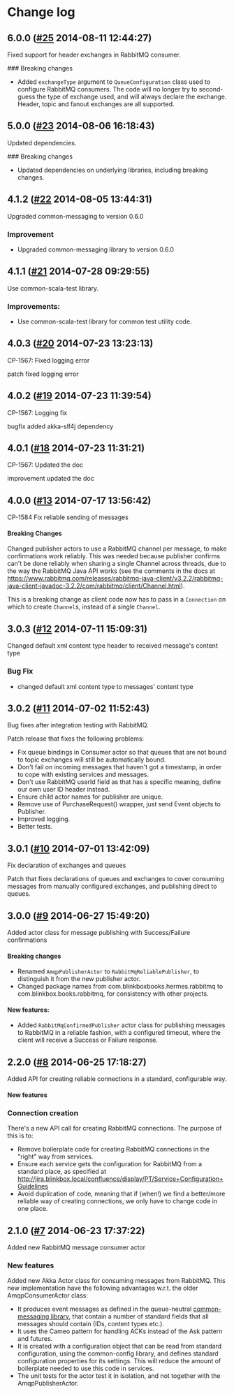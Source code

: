 # Change log

## 6.0.0 ([#25](https://git.mobcastdev.com/Hermes/rabbitmq-ha/pull/25) 2014-08-11 12:44:27)

Fixed support for header exchanges in RabbitMQ consumer.

### Breaking changes

- Added `exchangeType` argument to `QueueConfiguration` class used to configure RabbitMQ consumers. The code will no longer try to second-guess the type of exchange used, and will always declare the exchange. Header, topic and fanout exchanges are all supported.


## 5.0.0 ([#23](https://git.mobcastdev.com/Hermes/rabbitmq-ha/pull/23) 2014-08-06 16:18:43)

Updated dependencies.

### Breaking changes

- Updated dependencies on underlying libraries, including breaking changes.


## 4.1.2 ([#22](https://git.mobcastdev.com/Hermes/rabbitmq-ha/pull/22) 2014-08-05 13:44:31)

Upgraded common-messaging to version 0.6.0

### Improvement

-  Upgraded common-messaging library to version 0.6.0

## 4.1.1 ([#21](https://git.mobcastdev.com/Hermes/rabbitmq-ha/pull/21) 2014-07-28 09:29:55)

Use common-scala-test library.

### Improvements:

- Use common-scala-test library for common test utility code.


## 4.0.3 ([#20](https://git.mobcastdev.com/Hermes/rabbitmq-ha/pull/20) 2014-07-23 13:23:13)

CP-1567: Fixed logging error

patch
fixed logging error

## 4.0.2 ([#19](https://git.mobcastdev.com/Hermes/rabbitmq-ha/pull/19) 2014-07-23 11:39:54)

CP-1567: Logging fix

bugfix
added akka-slf4j dependency

## 4.0.1 ([#18](https://git.mobcastdev.com/Hermes/rabbitmq-ha/pull/18) 2014-07-23 11:31:21)

CP-1567: Updated the doc

improvement
updated the doc

## 4.0.0 ([#13](https://git.mobcastdev.com/Hermes/rabbitmq-ha/pull/13) 2014-07-17 13:56:42)

CP-1584 Fix reliable sending of messages

#### Breaking Changes
 
 Changed publisher actors to use a RabbitMQ channel per message, to make confirmations work reliably. This was needed because publisher confirms can't be done reliably when sharing a single Channel across threads, due to the way the RabbitMQ Java API works (see the comments in the docs at https://www.rabbitmq.com/releases/rabbitmq-java-client/v3.2.2/rabbitmq-java-client-javadoc-3.2.2/com/rabbitmq/client/Channel.html).
 
This is a breaking change as client code now has to pass in a `Connection` on which to create `Channel`s, instead of a single `Channel`.

## 3.0.3 ([#12](https://git.mobcastdev.com/Hermes/rabbitmq-ha/pull/12) 2014-07-11 15:09:31)

Changed default xml content type header to received message's content type 

### Bug Fix

* changed default xml content type to messages' content type

## 3.0.2 ([#11](https://git.mobcastdev.com/Hermes/rabbitmq-ha/pull/11) 2014-07-02 11:52:43)

Bug fixes after integration testing with RabbitMQ.

Patch release that fixes the following problems:

- Fix queue bindings in Consumer actor so that queues that are not bound to topic exchanges will still be automatically bound.
- Don't fail on incoming messages that haven't got a timestamp, in order to cope with existing services and messages.
- Don't use RabbitMQ userId field as that has a specific meaning, define our own user ID header instead.
- Ensure child actor names for publisher are unique.
- Remove use of PurchaseRequest() wrapper, just send Event objects to Publisher.
- Improved logging.
- Better tests.


## 3.0.1 ([#10](https://git.mobcastdev.com/Hermes/rabbitmq-ha/pull/10) 2014-07-01 13:42:09)

Fix declaration of exchanges and queues

Patch that fixes declarations of queues and exchanges to cover consuming messages from manually configured exchanges, and publishing direct to queues.

## 3.0.0 ([#9](https://git.mobcastdev.com/Hermes/rabbitmq-ha/pull/9) 2014-06-27 15:49:20)

Added actor class for message publishing with Success/Failure confirmations

#### Breaking changes

- Renamed `AmqpPublisherActor` to `RabbitMqReliablePublisher`, to distinguish it from the new publisher actor.
- Changed package names from com.blinkboxbooks.hermes.rabbitmq to com.blinkbox.books.rabbitmq, for consistency with other projects.

#### New features:

- Added `RabbitMqConfirmedPublisher` actor class for publishing messages to RabbitMQ in a reliable fashion, with a configured timeout, where the client will receive a Success or Failure response.


## 2.2.0 ([#8](https://git.mobcastdev.com/Hermes/rabbitmq-ha/pull/8) 2014-06-25 17:18:27)

Added API for creating reliable connections in a standard, configurable way.

#### New features

### Connection creation

There's a new API call for creating RabbitMQ connections. The purpose of this is to:

- Remove boilerplate code for creating RabbitMQ connections in the "right" way from services.
- Ensure each service gets the configuration for RabbitMQ from a standard place, as specified at http://jira.blinkbox.local/confluence/display/PT/Service+Configuration+Guidelines
- Avoid duplication of code, meaning that if (when!) we find a better/more reliable way of creating connections, we only have to change code in one place.


## 2.1.0 ([#7](https://git.mobcastdev.com/Hermes/rabbitmq-ha/pull/7) 2014-06-23 17:37:22)

Added new RabbitMQ message consumer actor

### New features

Added new Akka Actor class for consuming messages from RabbitMQ. This new implementation have the following advantages w.r.t. the older AmqpConsumerActor class:

- It produces event messages as defined in the queue-neutral [common-messaging library](/Hermes/common-messaging), that contain a number of standard fields that all messages should contain (IDs, content types etc.).
- It uses the Cameo pattern for handling ACKs instead of the Ask pattern and futures.
- It is created with a configuration object that can be read from standard configuration, using the common-config library, and defines standard configuration properties for its settings. This will reduce the amount of boilerplate needed to use this code in services.
- The unit tests for the actor test it in isolation, and not together with the AmqpPublisherActor.


